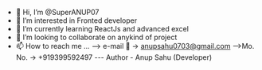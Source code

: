 - 👋 Hi, I’m @SuperANUP07
- 👀 I’m interested in Fronted developer
- 🌱 I’m currently learning ReactJs and advanced excel
- 💞️ I’m looking to collaborate on anykind of project
- 📫 How to reach me ...
          --> e-mail 📧 -> anupsahu0703@gmail.com
          -->Mo. No. -> +919399592497
            ---
Author - Anup Sahu (Developer)






<!---
SuperANUP07/SuperANUP07 is a ✨ special ✨ repository because its `README.md` (this file) appears on your GitHub profile.
You can click the Preview link to take a look at your changes.
--->
